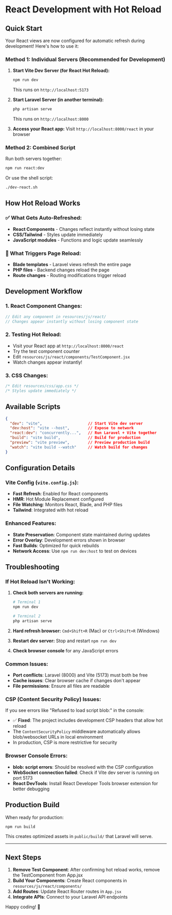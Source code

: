 # React Development with Hot Reload

## Quick Start

Your React views are now configured for automatic refresh during development! Here's how to use it:

### Method 1: Individual Servers (Recommended for Development)

1. **Start Vite Dev Server (for React Hot Reload):**
   ```bash
   npm run dev
   ```
   This runs on `http://localhost:5173`

2. **Start Laravel Server (in another terminal):**
   ```bash
   php artisan serve
   ```
   This runs on `http://localhost:8000`

3. **Access your React app:**
   Visit `http://localhost:8000/react` in your browser

### Method 2: Combined Script

Run both servers together:
```bash
npm run react:dev
```

Or use the shell script:
```bash
./dev-react.sh
```

## How Hot Reload Works

### ✅ What Gets Auto-Refreshed:
- **React Components** - Changes reflect instantly without losing state
- **CSS/Tailwind** - Styles update immediately
- **JavaScript modules** - Functions and logic update seamlessly

### 🔄 What Triggers Page Reload:
- **Blade templates** - Laravel views refresh the entire page
- **PHP files** - Backend changes reload the page
- **Route changes** - Routing modifications trigger reload

## Development Workflow

### 1. **React Component Changes:**
```jsx
// Edit any component in resources/js/react/
// Changes appear instantly without losing component state
```

### 2. **Testing Hot Reload:**
- Visit your React app at `http://localhost:8000/react`
- Try the test component counter
- Edit `resources/js/react/components/TestComponent.jsx`
- Watch changes appear instantly!

### 3. **CSS Changes:**
```css
/* Edit resources/css/app.css */
/* Styles update immediately */
```

## Available Scripts

```json
{
  "dev": "vite",                    // Start Vite dev server
  "dev:host": "vite --host",        // Expose to network
  "react:dev": "concurrently...",   // Run Laravel + Vite together
  "build": "vite build",            // Build for production
  "preview": "vite preview",        // Preview production build
  "watch": "vite build --watch"     // Watch build for changes
}
```

## Configuration Details

### Vite Config (`vite.config.js`):
- **Fast Refresh**: Enabled for React components
- **HMR**: Hot Module Replacement configured
- **File Watching**: Monitors React, Blade, and PHP files
- **Tailwind**: Integrated with hot reload

### Enhanced Features:
- **State Preservation**: Component state maintained during updates
- **Error Overlay**: Development errors shown in browser
- **Fast Builds**: Optimized for quick rebuilds
- **Network Access**: Use `npm run dev:host` to test on devices

## Troubleshooting

### If Hot Reload Isn't Working:

1. **Check both servers are running:**
   ```bash
   # Terminal 1
   npm run dev
   
   # Terminal 2
   php artisan serve
   ```

2. **Hard refresh browser:** `Cmd+Shift+R` (Mac) or `Ctrl+Shift+R` (Windows)

3. **Restart dev server:** Stop and restart `npm run dev`

4. **Check browser console** for any JavaScript errors

### Common Issues:

- **Port conflicts**: Laravel (8000) and Vite (5173) must both be free
- **Cache issues**: Clear browser cache if changes don't appear
- **File permissions**: Ensure all files are readable

### CSP (Content Security Policy) Issues:

If you see errors like "Refused to load script blob:" in the console:

- ✅ **Fixed**: The project includes development CSP headers that allow hot reload
- The `ContentSecurityPolicy` middleware automatically allows blob/websocket URLs in local environment
- In production, CSP is more restrictive for security

### Browser Console Errors:

- **blob: script errors**: Should be resolved with the CSP configuration
- **WebSocket connection failed**: Check if Vite dev server is running on port 5173
- **React DevTools**: Install React Developer Tools browser extension for better debugging

## Production Build

When ready for production:
```bash
npm run build
```

This creates optimized assets in `public/build/` that Laravel will serve.

---

## Next Steps

1. **Remove Test Component**: After confirming hot reload works, remove the TestComponent from App.jsx
2. **Build Your Components**: Create React components in `resources/js/react/components/`
3. **Add Routes**: Update React Router routes in `App.jsx`
4. **Integrate APIs**: Connect to your Laravel API endpoints

Happy coding! 🚀
